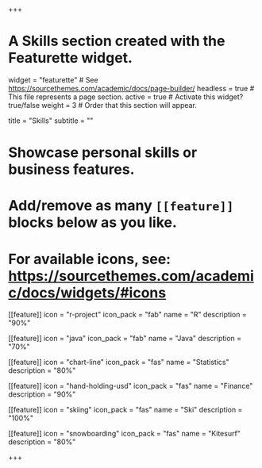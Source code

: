 +++
# A Skills section created with the Featurette widget.
widget = "featurette"  # See https://sourcethemes.com/academic/docs/page-builder/
headless = true  # This file represents a page section.
active = true  # Activate this widget? true/false
weight = 3  # Order that this section will appear.

title = "Skills"
subtitle = ""

# Showcase personal skills or business features.
# 
# Add/remove as many `[[feature]]` blocks below as you like.
# 
# For available icons, see: https://sourcethemes.com/academic/docs/widgets/#icons

[[feature]]
  icon = "r-project"
  icon_pack = "fab"
  name = "R"
  description = "90%"

[[feature]]
  icon = "java"
  icon_pack = "fab"
  name = "Java"
  description = "70%"

[[feature]]
  icon = "chart-line"
  icon_pack = "fas"
  name = "Statistics"
  description = "80%"  

[[feature]]
  icon = "hand-holding-usd"
  icon_pack = "fas"
  name = "Finance"
  description = "90%"

[[feature]]
  icon = "skiing"
  icon_pack = "fas"
  name = "Ski"
  description = "100%"

[[feature]]
  icon = "snowboarding"
  icon_pack = "fas"
  name = "Kitesurf"
  description = "80%"



+++
